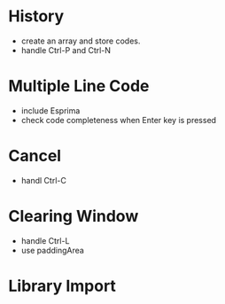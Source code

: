 
# History
- create an array and store codes.
- handle Ctrl-P and Ctrl-N

# Multiple Line Code
- include Esprima
- check code completeness when Enter key is pressed

# Cancel
- handl Ctrl-C

# Clearing Window
- handle Ctrl-L
- use paddingArea

# Library Import

